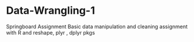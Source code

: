 # Data-Wrangling-1
Springboard Assignment
Basic data manipulation and cleaning assignment with R and reshape, plyr , dplyr pkgs

